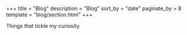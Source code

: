 +++
title = "Blog"
description = "Blog"
sort_by = "date"
paginate_by = 8
template = "blog/section.html"
+++

Things that tickle my curiosity.
